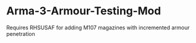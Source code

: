 # Arma-3-Armour-Testing-Mod
 Requires RHSUSAF for adding M107 magazines with incremented armour penetration
